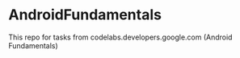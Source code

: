 # AndroidFundamentals
This repo for tasks from codelabs.developers.google.com 
(Android Fundamentals)
